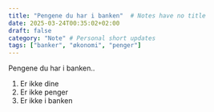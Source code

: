 ```yaml
---
title: "Pengene du har i banken"  # Notes have no title
date: 2025-03-24T00:35:02+02:00
draft: false
category: "Note" # Personal short updates
tags: ["banker", "økonomi", "penger"]
---
```

Pengene du har i banken..

1. Er ikke dine
2. Er ikke penger
3. Er ikke i banken